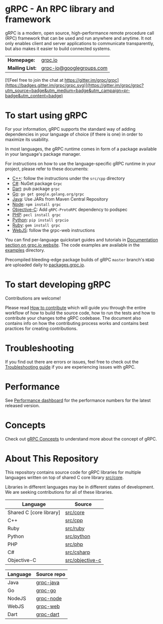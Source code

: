 gRPC - An RPC library and framework
===================================

gRPC is a modern, open source, high-performance remote procedure call (RPC) framework that can be used and run anywhere and anytime. It not only enables client and server applications to communicate transparently, but also makes it easier to build connected systems.

<table>
  <tr>
    <td><b>Homepage:</b></td>
    <td><a href="https://grpc.io/">grpc.io</a></td>
  </tr>
  <tr>
    <td><b>Mailing List:</b></td>
    <td><a href="https://groups.google.com/forum/#!forum/grpc-io">grpc-io@googlegroups.com</a></td>
  </tr>
</table>

[![Feel free to join the chat at https://gitter.im/grpc/grpc](https://badges.gitter.im/grpc/grpc.svg)](https://gitter.im/grpc/grpc?utm_source=badge&utm_medium=badge&utm_campaign=pr-badge&utm_content=badge)

# To start using gRPC

For your information, gRPC supports the standard way of adding dependencies in your language of choice (if there is one) in order to  maximize its usability.

In most languages, the gRPC runtime comes in form of a package available in your language's package manager.

For instructions on how to use the language-specific gRPC runtime in your project, please refer to these documents:

 * [C++](src/cpp): follow the instructions under the `src/cpp` directory
 * [C#](src/csharp): NuGet package `Grpc`
 * [Dart](https://github.com/grpc/grpc-dart): pub package `grpc`
 * [Go](https://github.com/grpc/grpc-go): `go get google.golang.org/grpc`
 * [Java](https://github.com/grpc/grpc-java): Use JARs from Maven Central Repository
 * [Node](https://github.com/grpc/grpc-node): `npm install grpc`
 * [Objective-C](src/objective-c): Add `gRPC-ProtoRPC` dependency to podspec
 * [PHP](src/php): `pecl install grpc`
 * [Python](src/python/grpcio): `pip install grpcio`
 * [Ruby](src/ruby): `gem install grpc`
 * [WebJS](https://github.com/grpc/grpc-web): follow the grpc-web instructions

You can find per-language quickstart guides and tutorials in [Documentation section on grpc.io website](https://grpc.io/docs/). The code examples are available in the [examples](examples) directory.

Precompiled bleeding-edge package builds of gRPC `master` branch's `HEAD` are uploaded daily to [packages.grpc.io](https://packages.grpc.io).

# To start developing gRPC

Contributions are welcome!

Please read [How to contribute](CONTRIBUTING.md) which will guide you through the entire workflow of how to build the source code, how to run the tests and how to contribute your changes tothe gRPC codebase.
The document also contains info on how the contributing process works and contains best practices for creating contributions.

# Troubleshooting

If you find out there are errors or issues, feel free to check out the [Troubleshooting guide](TROUBLESHOOTING.md) if you are experiencing issues with gRPC.

# Performance 

See [Performance dashboard](http://performance-dot-grpc-testing.appspot.com/explore?dashboard=5636470266134528) for the performance numbers for the latest released version.

# Concepts

Check out [gRPC Concepts](CONCEPTS.md) to understand more about the concept of gRPC.

# About This Repository

This repository contains source code for gRPC libraries for multiple languages written on top of shared C core library [src/core](src/core).

Libraries in different languages may be in different states of development. We are seeking contributions for all of these libraries.

| Language                | Source                              |
|-------------------------|-------------------------------------|
| Shared C [core library] | [src/core](src/core)                |
| C++                     | [src/cpp](src/cpp)                  |
| Ruby                    | [src/ruby](src/ruby)                |
| Python                  | [src/python](src/python)            |
| PHP                     | [src/php](src/php)                  |
| C#                      | [src/csharp](src/csharp)            |
| Objective-C             | [src/objective-c](src/objective-c)  |

| Language                | Source repo                                          |
|-------------------------|------------------------------------------------------|
| Java                    | [grpc-java](http://github.com/grpc/grpc-java)        |
| Go                      | [grpc-go](http://github.com/grpc/grpc-go)            |
| NodeJS                  | [grpc-node](https://github.com/grpc/grpc-node)       |
| WebJS                   | [grpc-web](https://github.com/grpc/grpc-web)         |
| Dart                    | [grpc-dart](https://github.com/grpc/grpc-dart)       |

